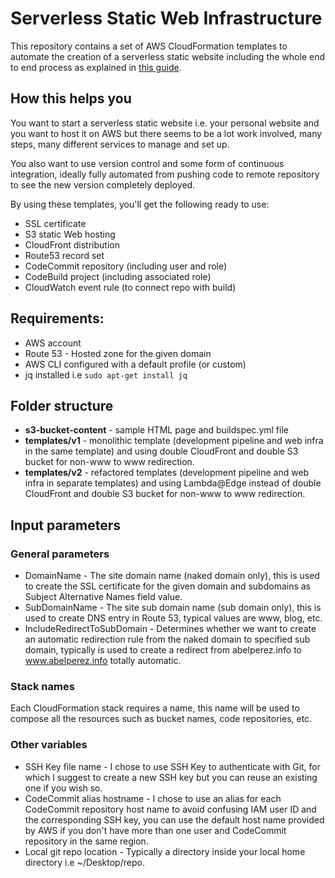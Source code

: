 # Serverless Static Web Infrastructure

This repository contains a set of AWS CloudFormation templates to automate the creation of a serverless static website including the whole end to end process as explained in [this guide](https://abelperezmartinez.blogspot.com/2018/04/completely-serverless-static-website-on-aws.html).

## How this helps you

You want to start a serverless static website i.e. your personal website and you want to host it on AWS but there seems to be a lot work involved, many steps, many different services to manage and set up.

You also want to use version control and some form of continuous integration, ideally fully automated from pushing code to remote repository to see the new version completely deployed.

By using these templates, you'll get the following ready to use:

* SSL certificate 
* S3 static Web hosting 
* CloudFront distribution
* Route53 record set 
* CodeCommit repository (including user and role)
* CodeBuild project (including associated role)
* CloudWatch event rule (to connect repo with build)

## Requirements:

* AWS account
* Route 53 - Hosted zone for the given domain
* AWS CLI configured with a default profile (or custom)
* jq installed i.e ```sudo apt-get install jq```

## Folder structure

* **s3-bucket-content** - sample HTML page and buildspec.yml file
* **templates/v1** - monolithic template (development pipeline and web infra in the same template) and using double CloudFront and double S3 bucket for non-www to www redirection.
* **templates/v2** - refactored templates (development pipeline and web infra in separate templates) and using Lambda@Edge instead of double CloudFront and double S3 bucket for non-www to www redirection.

## Input parameters

### General parameters

* DomainName - The site domain name (naked domain only), this is used to create the SSL certificate for the given domain and subdomains as Subject Alternative Names field value.
* SubDomainName - The site sub domain name (sub domain only), this is used to create DNS entry in Route 53, typical values are www, blog, etc.
* IncludeRedirectToSubDomain - Determines whether we want to create an automatic redirection rule from the naked domain to specified sub domain, typically is used to create a redirect from abelperez.info to www.abelperez.info totally automatic.

### Stack names

Each CloudFormation stack requires a name, this name will be used to compose all the resources such as bucket names, code repositories, etc.

### Other variables

* SSH Key file name - I chose to use SSH Key to authenticate with Git, for which I suggest to create a new SSH key but you can reuse an existing one if you wish so.
* CodeCommit alias hostname - I chose to use an alias for each CodeCommit repository host name to avoid confusing IAM user ID and the corresponding SSH key, you can use the default host name provided by AWS if you don't have more than one user and CodeCommit repository in the same region.
* Local git repo location - Typically a directory inside your local home directory i.e ~/Desktop/repo.
